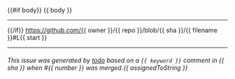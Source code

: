 {{#if body}}
{{ body }}

---

{{/if}}
https://github.com/{{ owner }}/{{ repo }}/blob/{{ sha }}/{{ filename }}#L{{ start }}

---

###### This issue was generated by [todo](https://todo.jasonet.co) based on a `{{ keyword }}` comment in {{ sha }} when #{{ number }} was merged.{{ assignedToString }}
